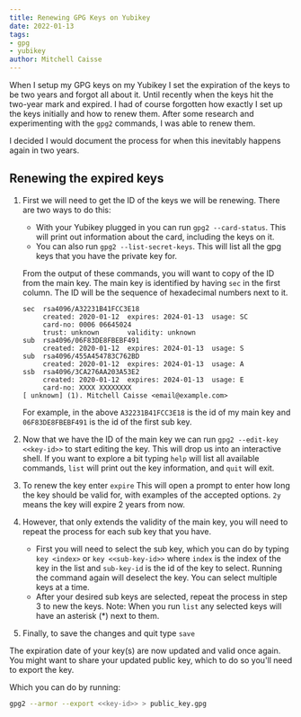 ```yaml
---
title: Renewing GPG Keys on Yubikey
date: 2022-01-13
tags:
- gpg
- yubikey
author: Mitchell Caisse
---
```


When I setup my GPG keys on my Yubikey I set the expiration of the keys to be two years and forgot all about it. Until recently
when the keys hit the two-year mark and expired. I had of course forgotten how exactly I set up the keys initially and
how to renew them. After some research and experimenting with the `gpg2` commands, I was able to renew them.

I decided I would document the process for when this inevitably happens again in two years.

## Renewing the expired keys

1. First we will need to get the ID of the keys we will be renewing. There are two ways to do this:
    * With your Yubikey plugged in you can run `gpg2 --card-status`. This will print out information about the card, including the keys on it.
    * You can also run `gpg2 --list-secret-keys`. This will list all the gpg keys that you have the private key for. 

   From the output of these commands, you will want to copy of the ID from the main key. The main key is identified by having
   `sec` in the first column. The ID will be the sequence of hexadecimal numbers next to it.
   
   ```text
   sec  rsa4096/A32231B41FCC3E18
        created: 2020-01-12  expires: 2024-01-13  usage: SC  
        card-no: 0006 06645024
        trust: unknown       validity: unknown
   sub  rsa4096/06F83DE8FBEBF491
        created: 2020-01-12  expires: 2024-01-13  usage: S   
   sub  rsa4096/455A454783C762BD
        created: 2020-01-12  expires: 2024-01-13  usage: A   
   ssb  rsa4096/3CA276AA203A53E2
        created: 2020-01-12  expires: 2024-01-13  usage: E   
        card-no: XXXX XXXXXXXX
   [ unknown] (1). Mitchell Caisse <email@example.com>
   ```
   
   For example, in the above `A32231B41FCC3E18` is the id of my main key and `06F83DE8FBEBF491` is the id of the first sub key.

2. Now that we have the ID of the main key we can run `gpg2 --edit-key <<key-id>>` to start editing the key. This will drop
us into an interactive shell. If you want to explore a bit typing `help` will list all available commands, `list` will print
out the key information, and `quit` will exit.
3. To renew the key enter `expire` This will open a prompt to enter how long the key should be valid for, with examples 
 of the accepted options. `2y` means the key will expire 2 years from now.
4. However, that only extends the validity of the main key, you will need to repeat the process for each sub key that you have.
   * First you will need to select the sub key, which you can do by typing `key <index>` or `key <<sub-key-id>>` where `index` is the
   index of the key in the list and `sub-key-id` is the id of the key to select. Running the command again will deselect the key.
   You can select multiple keys at a time.
   * After your desired sub keys are selected, repeat the process in step 3 to new the keys. Note: When you run `list`
   any selected keys will have an asterisk (*) next to them.
5. Finally, to save the changes and quit type `save`

The expiration date of your key(s) are now updated and valid once again. You might want to share your updated public key, 
which to do so you'll need to export the key. 

Which you can do by running:
```bash
gpg2 --armor --export <<key-id>> > public_key.gpg
```
